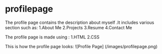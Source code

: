 # profilepage
The profile page contains the description about myself .It includes various section such as:
1.About Me
2.Projects
3.Resume
4.Contact Me

The profile page is made using :
1.HTML
2.CSS

This is how the profile page looks:
![Profile Page] (/images/profilepage.png)
